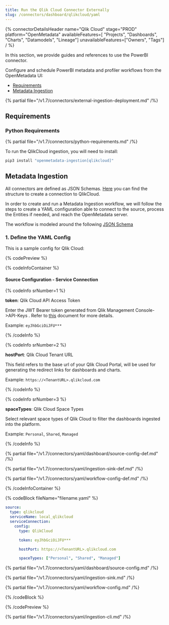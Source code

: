 ```yaml
---
title: Run the Qlik Cloud Connector Externally
slug: /connectors/dashboard/qlikcloud/yaml
---
```


{% connectorDetailsHeader
  name="Qlik Cloud"
  stage="PROD"
  platform="OpenMetadata"
  availableFeatures=[ "Projects", "Dashboards", "Charts", "Datamodels", "Lineage"]
  unavailableFeatures=["Owners", "Tags"]
/ %}

In this section, we provide guides and references to use the PowerBI connector.

Configure and schedule PowerBI metadata and profiler workflows from the OpenMetadata UI:

- [Requirements](#requirements)
- [Metadata Ingestion](#metadata-ingestion)

{% partial file="/v1.7/connectors/external-ingestion-deployment.md" /%}

## Requirements

### Python Requirements

{% partial file="/v1.7/connectors/python-requirements.md" /%}

To run the QlikCloud ingestion, you will need to install:

```bash
pip3 install "openmetadata-ingestion[qlikcloud]"
```

## Metadata Ingestion

All connectors are defined as JSON Schemas.
[Here](https://github.com/open-metadata/OpenMetadata/blob/main/openmetadata-spec/src/main/resources/json/schema/entity/services/connections/dashboard/qlikCloudConnection.json)
you can find the structure to create a connection to QlikCloud.

In order to create and run a Metadata Ingestion workflow, we will follow
the steps to create a YAML configuration able to connect to the source,
process the Entities if needed, and reach the OpenMetadata server.

The workflow is modeled around the following
[JSON Schema](https://github.com/open-metadata/OpenMetadata/blob/main/openmetadata-spec/src/main/resources/json/schema/metadataIngestion/workflow.json)

### 1. Define the YAML Config

This is a sample config for Qlik Cloud:

{% codePreview %}

{% codeInfoContainer %}

#### Source Configuration - Service Connection

{% codeInfo srNumber=1 %}

**token**: Qlik Cloud API Access Token

Enter the JWT Bearer token generated from Qlik Management Console->API-Keys . Refer to [this](https://help.qlik.com/en-US/cloud-services/Subsystems/Hub/Content/Sense_Hub/Admin/mc-generate-api-keys.htm) document for more details.

Example: `eyJhbGciOiJFU***`

{% /codeInfo %}

{% codeInfo srNumber=2 %}

**hostPort**: Qlik Cloud Tenant URL

This field refers to the base url of your Qlik Cloud Portal, will be used for generating the redirect links for dashboards and charts.

Example: `https://<TenantURL>.qlikcloud.com`

{% /codeInfo %}

{% codeInfo srNumber=3 %}

**spaceTypes**: Qlik Cloud Space Types

Select relevant space types of Qlik Cloud to filter the dashboards ingested into the platform.

Example: `Personal`, `Shared`, `Managed`

{% /codeInfo %}


{% partial file="/v1.7/connectors/yaml/dashboard/source-config-def.md" /%}

{% partial file="/v1.7/connectors/yaml/ingestion-sink-def.md" /%}

{% partial file="/v1.7/connectors/yaml/workflow-config-def.md" /%}

{% /codeInfoContainer %}

{% codeBlock fileName="filename.yaml" %}

```yaml {% isCodeBlock=true %}
source:
  type: qlikcloud
  serviceName: local_qlikcloud
  serviceConnection:
    config:
      type: QlikCloud
```
```yaml {% srNumber=1 %}
      token: eyJhbGciOiJFU***
```
```yaml {% srNumber=2 %}
      hostPort: https://<TenantURL>.qlikcloud.com
```
```yaml {% srNumber=3 %}
      spaceTypes: ["Personal", "Shared", "Managed"]
```

{% partial file="/v1.7/connectors/yaml/dashboard/source-config.md" /%}

{% partial file="/v1.7/connectors/yaml/ingestion-sink.md" /%}

{% partial file="/v1.7/connectors/yaml/workflow-config.md" /%}

{% /codeBlock %}

{% /codePreview %}

{% partial file="/v1.7/connectors/yaml/ingestion-cli.md" /%}
